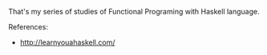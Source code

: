 That's my series of studies of Functional Programing with Haskell language.

References:
- http://learnyouahaskell.com/
